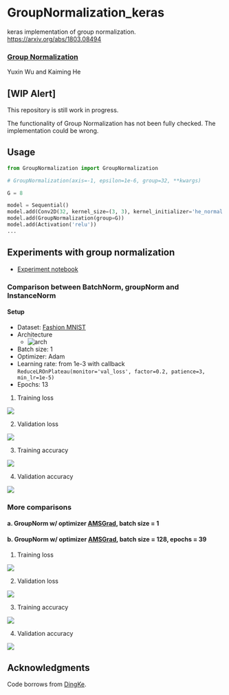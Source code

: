 # GroupNormalization_keras
keras implementation of group normalization. https://arxiv.org/abs/1803.08494

### [Group Normalization](https://arxiv.org/abs/1803.08494)
Yuxin Wu and Kaiming He

## [WIP Alert]
This repository is still work in progress.

The functionality of Group Normalization has not been fully checked. The implementation could be wrong.

## Usage
```python
from GroupNormalization import GroupNormalization

# GroupNormalization(axis=-1, epsilon=1e-6, group=32, **kwargs)

G = 8

model = Sequential()
model.add(Conv2D(32, kernel_size=(3, 3), kernel_initializer='he_normal', input_shape=input_shape))
model.add(GroupNormalization(group=G))
model.add(Activation('relu'))
...
```

## Experiments with group normalization

- [Experiment notebook](https://github.com/shaoanlu/GroupNormalization-keras/blob/master/group_norm_experiments.ipynb)

### Comparison between BatchNorm, groupNorm and InstanceNorm

#### Setup
- Dataset: [Fashion MNIST](https://github.com/zalandoresearch/fashion-mnist)
- Architecture
  - ![arch](https://github.com/shaoanlu/GroupNormalization-keras/raw/master/figures/GN_exp_arch.jpg)
- Batch size: 1
- Optimizer: Adam
- Learning rate: from 1e-3 with callback `ReduceLROnPlateau(monitor='val_loss', factor=0.2, patience=3, min_lr=1e-5)`
- Epochs: 13
1. Training loss

![](https://github.com/shaoanlu/GroupNormalization-keras/raw/master/figures/trn_loss0.png)

2. Validation loss

![](https://github.com/shaoanlu/GroupNormalization-keras/raw/master/figures/val_loss0.png)

3. Training accuracy

![](https://github.com/shaoanlu/GroupNormalization-keras/raw/master/figures/trn_acc0.png)

4. Validation accuracy

![](https://github.com/shaoanlu/GroupNormalization-keras/raw/master/figures/val_acc0.png)

### More comparisons

#### a. GroupNorm w/ optimizer [AMSGrad](https://openreview.net/forum?id=ryQu7f-RZ), batch size = 1
#### b. GroupNorm w/ optimizer [AMSGrad](https://openreview.net/forum?id=ryQu7f-RZ), batch size = 128, epochs = 39

1. Training loss

![](https://github.com/shaoanlu/GroupNormalization-keras/raw/master/figures/trn_loss.png)

2. Validation loss

![](https://github.com/shaoanlu/GroupNormalization-keras/raw/master/figures/val_loss.png)

3. Training accuracy

![](https://github.com/shaoanlu/GroupNormalization-keras/raw/master/figures/trn_acc.png)

4. Validation accuracy

![](https://github.com/shaoanlu/GroupNormalization-keras/raw/master/figures/val_acc.png)

## Acknowledgments
Code borrows from [DingKe](https://github.com/DingKe/nn_playground/blob/master/layernorm/layer_norm_layers.py).
